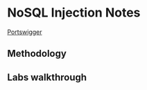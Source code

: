 # NoSQL Injection Notes

[Portswigger](https://portswigger.net/web-security/nosql-injection)

## Methodology

## Labs walkthrough
